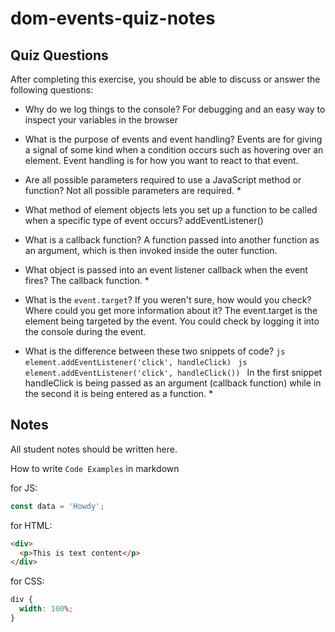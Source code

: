 # dom-events-quiz-notes

## Quiz Questions

After completing this exercise, you should be able to discuss or answer the following questions:

- Why do we log things to the console?
  For debugging and an easy way to inspect your variables in the browser

- What is the purpose of events and event handling?
  Events are for giving a signal of some kind when a condition occurs such as hovering over an element. Event handling is for how you want to react to that event.

- Are all possible parameters required to use a JavaScript method or function?
  Not all possible parameters are required. \*

- What method of element objects lets you set up a function to be called when a specific type of event occurs?
  addEventListener()

- What is a callback function?
  A function passed into another function as an argument, which is then invoked inside the outer function.

- What object is passed into an event listener callback when the event fires?
  The callback function. \*

- What is the `event.target`? If you weren't sure, how would you check? Where could you get more information about it?
  The event.target is the element being targeted by the event. You could check by logging it into the console during the event.

- What is the difference between these two snippets of code?
  `js
    element.addEventListener('click', handleClick)
    `
  `js
    element.addEventListener('click', handleClick())
    `
  In the first snippet handleClick is being passed as an argument (callback function) while in the second it is being entered as a function. \*

## Notes

All student notes should be written here.

How to write `Code Examples` in markdown

for JS:

```javascript
const data = 'Howdy';
```

for HTML:

```html
<div>
  <p>This is text content</p>
</div>
```

for CSS:

```css
div {
  width: 100%;
}
```
